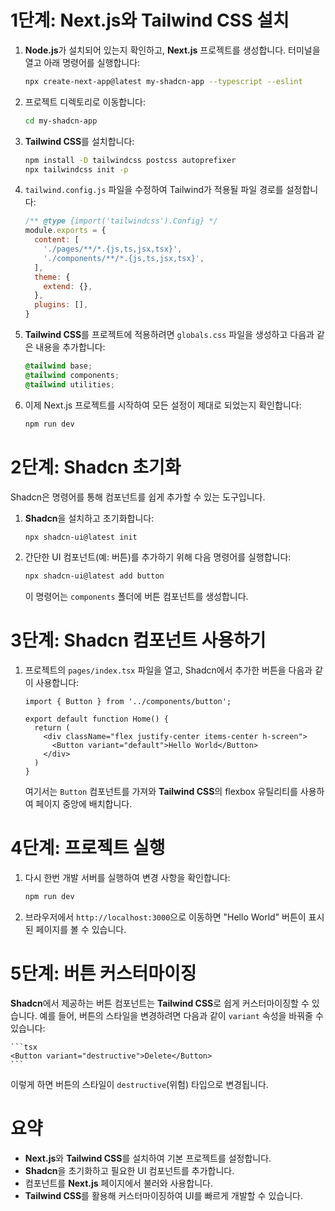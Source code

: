 # 1단계: Next.js와 Tailwind CSS 설치

1. **Node.js**가 설치되어 있는지 확인하고, **Next.js** 프로젝트를 생성합니다. 터미널을 열고 아래 명령어를 실행합니다:

    ```bash
    npx create-next-app@latest my-shadcn-app --typescript --eslint
    ```

2. 프로젝트 디렉토리로 이동합니다:

    ```bash
    cd my-shadcn-app
    ```

3. **Tailwind CSS**를 설치합니다:

    ```bash
    npm install -D tailwindcss postcss autoprefixer
    npx tailwindcss init -p
    ```

4. `tailwind.config.js` 파일을 수정하여 Tailwind가 적용될 파일 경로를 설정합니다:

    ```js
    /** @type {import('tailwindcss').Config} */
    module.exports = {
      content: [
        './pages/**/*.{js,ts,jsx,tsx}',
        './components/**/*.{js,ts,jsx,tsx}',
      ],
      theme: {
        extend: {},
      },
      plugins: [],
    }
    ```

5. **Tailwind CSS**를 프로젝트에 적용하려면 `globals.css` 파일을 생성하고 다음과 같은 내용을 추가합니다:

    ```css
    @tailwind base;
    @tailwind components;
    @tailwind utilities;
    ```

6. 이제 Next.js 프로젝트를 시작하여 모든 설정이 제대로 되었는지 확인합니다:

    ```bash
    npm run dev
    ```

# 2단계: Shadcn 초기화

Shadcn은 명령어를 통해 컴포넌트를 쉽게 추가할 수 있는 도구입니다.

1. **Shadcn**을 설치하고 초기화합니다:

    ```bash
    npx shadcn-ui@latest init
    ```

2. 간단한 UI 컴포넌트(예: 버튼)를 추가하기 위해 다음 명령어를 실행합니다:

    ```bash
    npx shadcn-ui@latest add button
    ```

    이 명령어는 `components` 폴더에 버튼 컴포넌트를 생성합니다.

# 3단계: Shadcn 컴포넌트 사용하기

1. 프로젝트의 `pages/index.tsx` 파일을 열고, Shadcn에서 추가한 버튼을 다음과 같이 사용합니다:

    ```tsx
    import { Button } from '../components/button';

    export default function Home() {
      return (
        <div className="flex justify-center items-center h-screen">
          <Button variant="default">Hello World</Button>
        </div>
      )
    }
    ```

    여기서는 `Button` 컴포넌트를 가져와 **Tailwind CSS**의 flexbox 유틸리티를 사용하여 페이지 중앙에 배치합니다.

# 4단계: 프로젝트 실행

1. 다시 한번 개발 서버를 실행하여 변경 사항을 확인합니다:

    ```bash
    npm run dev
    ```

2. 브라우저에서 `http://localhost:3000`으로 이동하면 "Hello World" 버튼이 표시된 페이지를 볼 수 있습니다.

# 5단계: 버튼 커스터마이징

**Shadcn**에서 제공하는 버튼 컴포넌트는 **Tailwind CSS**로 쉽게 커스터마이징할 수 있습니다. 예를 들어, 버튼의 스타일을 변경하려면 다음과 같이 `variant` 속성을 바꿔줄 수 있습니다:

    ```tsx
    <Button variant="destructive">Delete</Button>
    ```

이렇게 하면 버튼의 스타일이 `destructive`(위험) 타입으로 변경됩니다.

# 요약

- **Next.js**와 **Tailwind CSS**를 설치하여 기본 프로젝트를 설정합니다.
- **Shadcn**을 초기화하고 필요한 UI 컴포넌트를 추가합니다.
- 컴포넌트를 **Next.js** 페이지에서 불러와 사용합니다.
- **Tailwind CSS**를 활용해 커스터마이징하여 UI를 빠르게 개발할 수 있습니다.
